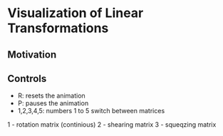 # Visualization of Linear Transformations 

## Motivation


## Controls 
- R: resets the animation
- P: pauses the animation
- 1,2,3,4,5: numbers 1 to 5 switch between matrices


1 - rotation matrix (continious)
2 - shearing matrix 
3 - squeqzing matrix 